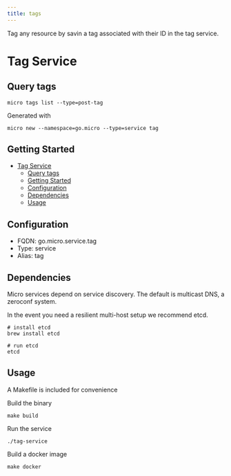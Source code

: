 ```yaml
---
title: tags
---
```


Tag any resource by savin a tag associated with their ID in the tag service.

# Tag Service

## Query tags

```
micro tags list --type=post-tag
```

Generated with

```
micro new --namespace=go.micro --type=service tag
```

## Getting Started

- [Tag Service](#tag-service)
  - [Query tags](#query-tags)
  - [Getting Started](#getting-started)
  - [Configuration](#configuration)
  - [Dependencies](#dependencies)
  - [Usage](#usage)

## Configuration

- FQDN: go.micro.service.tag
- Type: service
- Alias: tag

## Dependencies

Micro services depend on service discovery. The default is multicast DNS, a zeroconf system.

In the event you need a resilient multi-host setup we recommend etcd.

```
# install etcd
brew install etcd

# run etcd
etcd
```

## Usage

A Makefile is included for convenience

Build the binary

```
make build
```

Run the service
```
./tag-service
```

Build a docker image
```
make docker
```